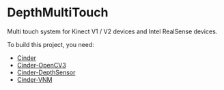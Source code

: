 DepthMultiTouch
=========

Multi touch system for Kinect V1 / V2 devices and Intel RealSense devices.

To build this project, you need:

* [Cinder](https://github.com/cinder/Cinder)
* [Cinder-OpenCV3](https://github.com/cinder/Cinder-OpenCV3)
* [Cinder-DepthSensor](https://github.com/vnm-interactive/Cinder-DepthSensor)
* [Cinder-VNM](https://github.com/vnm-interactive/Cinder-VNM)  
